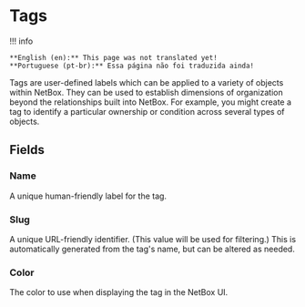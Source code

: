 # Tags

!!! info

    **English (en):** This page was not translated yet!
    **Portuguese (pt-br):** Essa página não foi traduzida ainda!

Tags are user-defined labels which can be applied to a variety of objects within NetBox. They can be used to establish dimensions of organization beyond the relationships built into NetBox. For example, you might create a tag to identify a particular ownership or condition across several types of objects.

## Fields

### Name

A unique human-friendly label for the tag.

### Slug

A unique URL-friendly identifier. (This value will be used for filtering.) This is automatically generated from the tag's name, but can be altered as needed.

### Color

The color to use when displaying the tag in the NetBox UI.

